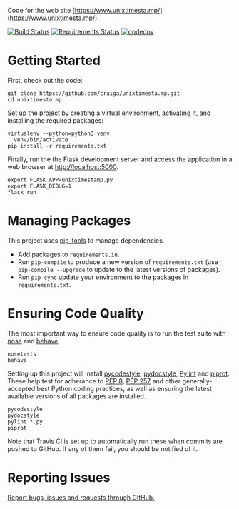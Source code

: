 Code for the web site [https://www.unixtimesta.mp/](https://www.unixtimesta.mp/).

[![Build Status](https://travis-ci.org/craiga/unixtimesta.mp.svg?branch=master)](https://travis-ci.org/craiga/unixtimesta.mp) [![Requirements Status](https://requires.io/github/craiga/unixtimesta.mp/requirements.svg?branch=master)](https://requires.io/github/craiga/unixtimesta.mp/requirements/?branch=master) [![codecov](https://codecov.io/gh/craiga/unixtimesta.mp/branch/master/graph/badge.svg)](https://codecov.io/gh/craiga/unixtimesta.mp)



# Getting Started

First, check out the code:

    git clone https://github.com/craiga/unixtimesta.mp.git
    cd unixtimesta.mp

Set up the project by creating a virtual environment, activating it, and installing the required packages:

    virtualenv --python=python3 venv
    . venv/bin/activate
    pip install -r requirements.txt

Finally, run the the Flask development server and access the application in a web browser at [http://localhost:5000](http://localhost:5000).

    export FLASK_APP=unixtimestamp.py
    export FLASK_DEBUG=1
    flask run

# Managing Packages

This project uses [pip-tools](https://github.com/nvie/pip-tools) to manage dependencies.

 * Add packages to `requirements.in`.
 * Run `pip-compile` to produce a new version of `requirements.txt` (use `pip-compile --upgrade` to update to the latest versions of packages).
 * Run `pip-sync` update your environment to the packages in `requirements.txt`.

# Ensuring Code Quality

The most important way to ensure code quality is to run the test suite with [nose](https://nose.readthedocs.io/en/latest/) and [behave](http://behave.readthedocs.io/en/latest/).

    nosetests
    behave

Setting up this project will install [pycodestyle](http://pycodestyle.pycqa.org/), [pydocstyle](http://www.pydocstyle.org), [Pylint](https://www.pylint.org) and [piprot](https://github.com/sesh/piprot). These help test for adherance to [PEP 8](https://www.python.org/dev/peps/pep-0008/), [PEP 257](https://www.python.org/dev/peps/pep-0257/) and other generally-accepted best Python coding practices, as well as ensuring the latest available versions of all packages are installed.

    pycodestyle
    pydocstyle
    pylint *.py
    piprot

Note that Travis CI is set up to automatically run these when commits are pushed to GitHub. If any of them fail, you should be notified of it.

# Reporting Issues

[Report bugs, issues and requests through GitHub.](https://github.com/craiga/unixtimesta.mp/issues)
